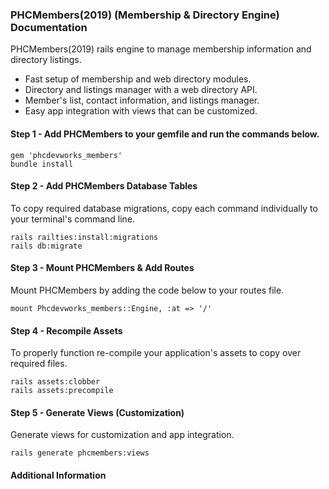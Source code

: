 ### PHCMembers(2019) (Membership & Directory Engine) Documentation
PHCMembers(2019) rails engine to manage membership information and directory listings.  

* Fast setup of membership and web directory modules.
* Directory and listings manager with a web directory API.
* Member's list, contact information, and listings manager.
* Easy app integration with views that can be customized.

#### Step 1 - Add PHCMembers to your gemfile and run the commands below.   

	gem 'phcdevworks_members'
	bundle install

#### Step 2 - Add PHCMembers Database Tables  
To copy required database migrations, copy each command individually to your terminal's command line.  

	rails railties:install:migrations
	rails db:migrate

#### Step 3 - Mount PHCMembers & Add Routes
Mount PHCMembers by adding the code below to your routes file.  

	mount Phcdevworks_members::Engine, :at => '/'

#### Step 4 - Recompile Assets  
To properly function re-compile your application's assets to copy over required files.

	rails assets:clobber
	rails assets:precompile  

#### Step 5 - Generate Views  (Customization)
Generate views for customization and app integration.  

	rails generate phcmembers:views

#### Additional Information
